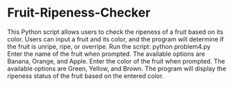 # Fruit-Ripeness-Checker
This Python script allows users to check the ripeness of a fruit based on its color. Users can input a fruit and its color, and the program will determine if the fruit is unripe, ripe, or overripe.
Run the script: python problem4.py
Enter the name of the fruit when prompted. The available options are Banana, Orange, and Apple.
Enter the color of the fruit when prompted. The available options are Green, Yellow, and Brown.
The program will display the ripeness status of the fruit based on the entered color.
